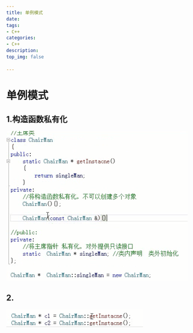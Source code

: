 ```yaml
---
title: 单例模式
date:
tags: 
- C++
categories:
- C++
description:
top_img: false

---
```


# 单例模式



## 1.构造函数私有化

![- class  ChairMan  public:  static  ChairMar1 \* getlnstacne  return singleMan,  private:  Chairman  b) 01  Chai rM const ChairMan  // public:  private:  static  ChairMart  \* singleMan,  thairMar1  Chairman • :singleMan -  Chairman  new ](media/82e528c1d8aeb1e85113f6a7d826cdfd.png)

## 2.

![ChairMan \* cl = Chairhan: •.åetlnstacne()  Chairlan \* c2 = Chairhan: ; ](media/f700387f242b93abd4799aae4384a23a.png)

